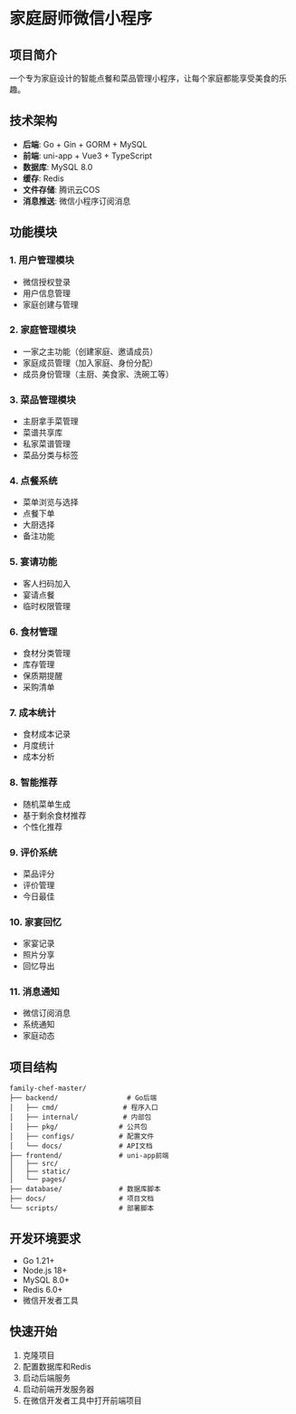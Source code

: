 # 家庭厨师微信小程序

## 项目简介
一个专为家庭设计的智能点餐和菜品管理小程序，让每个家庭都能享受美食的乐趣。

## 技术架构
- **后端**: Go + Gin + GORM + MySQL
- **前端**: uni-app + Vue3 + TypeScript
- **数据库**: MySQL 8.0
- **缓存**: Redis
- **文件存储**: 腾讯云COS
- **消息推送**: 微信小程序订阅消息

## 功能模块

### 1. 用户管理模块
- 微信授权登录
- 用户信息管理
- 家庭创建与管理

### 2. 家庭管理模块
- 一家之主功能（创建家庭、邀请成员）
- 家庭成员管理（加入家庭、身份分配）
- 成员身份管理（主厨、美食家、洗碗工等）

### 3. 菜品管理模块
- 主厨拿手菜管理
- 菜谱共享库
- 私家菜谱管理
- 菜品分类与标签

### 4. 点餐系统
- 菜单浏览与选择
- 点餐下单
- 大厨选择
- 备注功能

### 5. 宴请功能
- 客人扫码加入
- 宴请点餐
- 临时权限管理

### 6. 食材管理
- 食材分类管理
- 库存管理
- 保质期提醒
- 采购清单

### 7. 成本统计
- 食材成本记录
- 月度统计
- 成本分析

### 8. 智能推荐
- 随机菜单生成
- 基于剩余食材推荐
- 个性化推荐

### 9. 评价系统
- 菜品评分
- 评价管理
- 今日最佳

### 10. 家宴回忆
- 家宴记录
- 照片分享
- 回忆导出

### 11. 消息通知
- 微信订阅消息
- 系统通知
- 家庭动态

## 项目结构
```
family-chef-master/
├── backend/                 # Go后端
│   ├── cmd/                # 程序入口
│   ├── internal/           # 内部包
│   ├── pkg/               # 公共包
│   ├── configs/           # 配置文件
│   └── docs/              # API文档
├── frontend/              # uni-app前端
│   ├── src/
│   ├── static/
│   └── pages/
├── database/              # 数据库脚本
├── docs/                  # 项目文档
└── scripts/               # 部署脚本
```

## 开发环境要求
- Go 1.21+
- Node.js 18+
- MySQL 8.0+
- Redis 6.0+
- 微信开发者工具

## 快速开始
1. 克隆项目
2. 配置数据库和Redis
3. 启动后端服务
4. 启动前端开发服务器
5. 在微信开发者工具中打开前端项目 